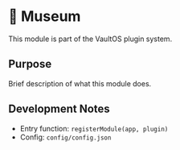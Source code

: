 # 🧩 Museum

This module is part of the VaultOS plugin system.

## Purpose

Brief description of what this module does.

## Development Notes

- Entry function: `registerModule(app, plugin)`
- Config: `config/config.json`
